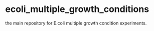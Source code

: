 # ecoli_multiple_growth_conditions
the main repository for E.coli multiple growth condition experiments.